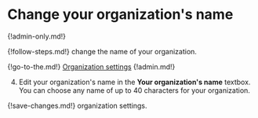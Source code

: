 # Change your organization's name

{!admin-only.md!}

{!follow-steps.md!} change the name of your organization.

{!go-to-the.md!} [Organization settings](/#administration/organization-settings)
{!admin.md!}

4. Edit your organization's name in the **Your organization's name** textbox.
You can choose any name of up to 40 characters for your organization.

{!save-changes.md!} organization settings.
